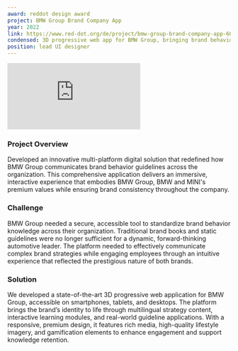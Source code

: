 ```yaml
---
award: reddot design award
project: BMW Group Brand Company App
year: 2022
link: https://www.red-dot.org/de/project/bmw-group-brand-company-app-60516
condensed: 3D progressive web app for BMW Group, bringing brand behavior to life with interactive, multilingual content, real-world applications, and gamified learning - delivering a premium, cross-platform experience.
position: lead UI designer
---
```



![](https://www.red-dot.org/index.php?f=94163&token=f825da8bf3cc46994c70b7b4cbcb0c55d79ab566&eID=tx_solr_image&size=large&usage=slider)

### Project Overview
Developed an innovative multi-platform digital solution that redefined how BMW Group communicates brand behavior guidelines across the organization.
This comprehensive application delivers an immersive, interactive experience that embodies BMW Group, BMW and MINI's premium values while ensuring brand consistency throughout the company.

### Challenge
BMW Group needed a secure, accessible tool to standardize brand behavior knowledge across their organization.
Traditional brand books and static guidelines were no longer sufficient for a dynamic, forward-thinking automotive leader.
The platform needed to effectively communicate complex brand strategies while engaging employees through an intuitive experience that reflected the prestigious nature of both brands.

### Solution
We developed a state-of-the-art 3D progressive web application for BMW Group, accessible on smartphones, tablets, and desktops. The platform brings the brand’s identity to life through multilingual strategy content, interactive learning modules, and real-world guideline applications. With a responsive, premium design, it features rich media, high-quality lifestyle imagery, and gamification elements to enhance engagement and support knowledge retention.
